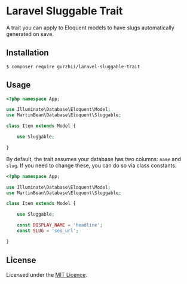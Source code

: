 # Laravel Sluggable Trait

A trait you can apply to Eloquent models to have slugs automatically generated on save.

## Installation

    $ composer require gurzhii/laravel-sluggable-trait

## Usage

```php
<?php namespace App;

use Illuminate\Database\Eloquent\Model;
use MartinBean\Database\Eloquent\Sluggable;

class Item extends Model {

	use Sluggable;

}
```

By default, the trait assumes your database has two columns: `name` and `slug`.
If you need to change these, you can do so via class constants:

```php
<?php namespace App;

use Illuminate\Database\Eloquent\Model;
use MartinBean\Database\Eloquent\Sluggable;

class Item extends Model {

	use Sluggable;

	const DISPLAY_NAME = 'headline';
	const SLUG = 'seo_url';

}
```

## License

Licensed under the [MIT Licence](LICENSE.md).
